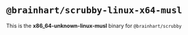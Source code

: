 # `@brainhart/scrubby-linux-x64-musl`

This is the **x86_64-unknown-linux-musl** binary for `@brainhart/scrubby`
